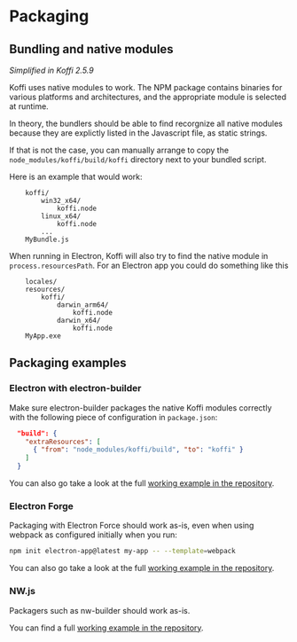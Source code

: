# Packaging

## Bundling and native modules

*Simplified in Koffi 2.5.9*

Koffi uses native modules to work. The NPM package contains binaries for various platforms and architectures, and the appropriate module is selected at runtime.

In theory, the bundlers should be able to find recorgnize all native modules because they are explictly listed in the Javascript file, as static strings.

If that is not the case, you can manually arrange to copy the `node_modules/koffi/build/koffi` directory next to your bundled script.

Here is an example that would work:

```
    koffi/
        win32_x64/
            koffi.node
        linux_x64/
            koffi.node
        ...
    MyBundle.js
```

When running in Electron, Koffi will also try to find the native module in `process.resourcesPath`. For an Electron app you could do something like this

```
    locales/
    resources/
        koffi/
            darwin_arm64/
                koffi.node
            darwin_x64/
                koffi.node
    MyApp.exe
```

## Packaging examples

### Electron with electron-builder

Make sure electron-builder packages the native Koffi modules correctly with the following piece of configuration in `package.json`:

```json
  "build": {
    "extraResources": [
      { "from": "node_modules/koffi/build", "to": "koffi" }
    ]
  }
```

You can also go take a look at the full [working example in the repository](https://github.com/Koromix/rygel/tree/master/src/koffi/examples/electron-builder).

### Electron Forge

Packaging with Electron Force should work as-is, even when using webpack as configured initially when you run:

```sh
npm init electron-app@latest my-app -- --template=webpack
```

You can also go take a look at the full [working example in the repository](https://github.com/Koromix/rygel/tree/master/src/koffi/examples/electron-forge).

### NW.js

Packagers such as nw-builder should work as-is.

You can find a full [working example in the repository](https://github.com/Koromix/rygel/tree/master/src/koffi/examples/nwjs).
